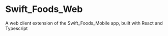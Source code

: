 # Swift_Foods_Web
A web client extension of the Swift_Foods_Mobile app, built with React and Typescript
